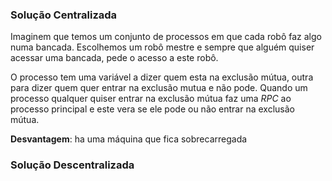 ### Solução Centralizada

Imaginem que temos um conjunto de processos em que cada robô faz algo numa bancada. Escolhemos um robô mestre e sempre que alguém quiser acessar uma bancada, pede o acesso a este robô. 

O processo tem uma variável a dizer quem esta na exclusão mútua, outra para dizer quem quer entrar na exclusão mutua e não pode. Quando um processo qualquer quiser entrar na exclusão mútua faz uma _RPC_ ao processo principal e este vera se ele pode ou não entrar na exclusão mútua.

__Desvantagem__: ha uma máquina que fica sobrecarregada

### Solução Descentralizada

